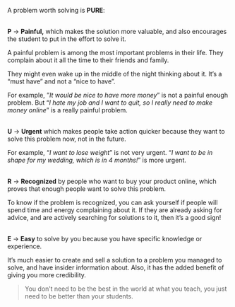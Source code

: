 A problem worth solving is **PURE**:  
‍

‍**P** → **Painful,** which makes the solution more valuable, and also encourages the student to put in the effort to solve it.

A painful problem is among the most important problems in their life. They complain about it all the time to their friends and family.

They might even wake up in the middle of the night thinking about it. It’s a “must have” and not a “nice to have”.

For example, ”_It would be nice to have more money_” is not a painful enough problem. But “_I hate my job and I want to quit, so I really need to make money online_” is a really painful problem.  
‍

**U** → **Urgent** which makes people take action quicker because they want to solve this problem now, not in the future.

For example, “_I want to lose weight_” is not very urgent. “_I want to be in shape for my wedding, which is in 4 months!_” is more urgent.  
‍

**R** → **Recognized** by people who want to buy your product online, which proves that enough people want to solve this problem.

To know if the problem is recognized, you can ask yourself if people will spend time and energy complaining about it. If they are already asking for advice, and are actively searching for solutions to it, then it’s a good sign!  
‍

**E** → **Easy** to solve by you because you have specific knowledge or experience.

It’s much easier to create and sell a solution to a problem you managed to solve, and have insider information about. Also, it has the added benefit of giving you more credibility.

>You don’t need to be the best in the world at what you teach, you just need to be better than your students.